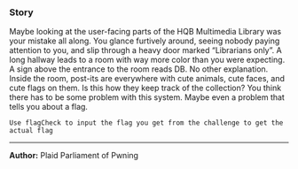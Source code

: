 ### Story

Maybe looking at the user-facing parts of the HQB Multimedia Library was your mistake all along. You glance furtively around, seeing nobody paying attention to you, and slip through a heavy door marked “Librarians only”. A long hallway leads to a room with way more color than you were expecting. A sign above the entrance to the room reads DB. No other explanation. Inside the room, post-its are everywhere with cute animals, cute faces, and cute flags on them. Is this how they keep track of the collection? You think there has to be some problem with this system. Maybe even a problem that tells you about a flag.

`Use flagCheck to input the flag you get from the challenge to get the actual flag`

---
**Author:** Plaid Parliament of Pwning